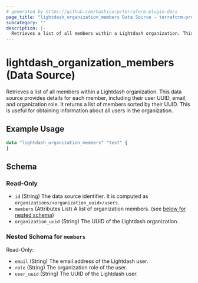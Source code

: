 ```yaml
---
# generated by https://github.com/hashicorp/terraform-plugin-docs
page_title: "lightdash_organization_members Data Source - terraform-provider-lightdash"
subcategory: ""
description: |-
  Retrieves a list of all members within a Lightdash organization. This data source provides details for each member, including their user UUID, email, and organization role. It returns a list of members sorted by their UUID. This is useful for obtaining information about all users in the organization.
---
```


# lightdash_organization_members (Data Source)

Retrieves a list of all members within a Lightdash organization. This data source provides details for each member, including their user UUID, email, and organization role. It returns a list of members sorted by their UUID. This is useful for obtaining information about all users in the organization.

## Example Usage

```terraform
data "lightdash_organization_members" "test" {
}
```

<!-- schema generated by tfplugindocs -->
## Schema

### Read-Only

- `id` (String) The data source identifier. It is computed as `organizations/<organization_uuid>/users`.
- `members` (Attributes List) A list of organization members. (see [below for nested schema](#nestedatt--members))
- `organization_uuid` (String) The UUID of the Lightdash organization.

<a id="nestedatt--members"></a>
### Nested Schema for `members`

Read-Only:

- `email` (String) The email address of the Lightdash user.
- `role` (String) The organization role of the user.
- `user_uuid` (String) The UUID of the Lightdash user.
